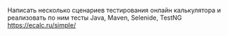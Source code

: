 Написать несколько сценариев тестирования онлайн калькулятора и реализовать по ним тесты
Java, Maven, Selenide, TestNG
https://ecalc.ru/simple/
